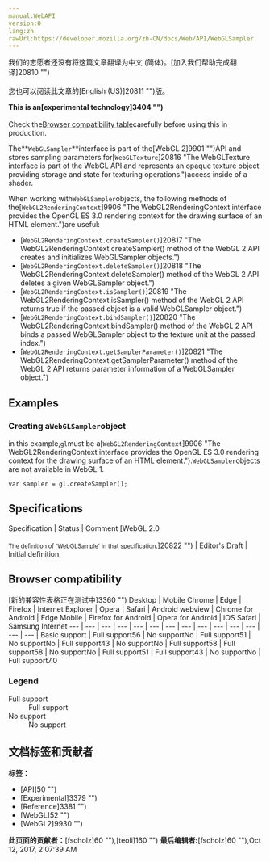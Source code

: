 ```yaml
---
manual:WebAPI
version:0
lang:zh
rawUrl:https://developer.mozilla.org/zh-CN/docs/Web/API/WebGLSampler
---
```




<bdi>我们的志愿者还没有将这篇文章翻译为<bdi>中文 (简体)</bdi>。[加入我们帮助完成翻译]20810 "")<br></br>您也可以阅读此文章的[English (US)]20811 "")版。</bdi>






**This is an[experimental technology]3404 "")**<br></br>Check the[Browser compatibility table](%3299#Browser_compatibility "")carefully before using this in production.





The**`WebGLSampler`**interface is part of the[WebGL 2]9901 "")API and stores sampling parameters for[`WebGLTexture`]20816 "The WebGLTexture interface is part of the WebGL API and represents an opaque texture object providing storage and state for texturing operations.")access inside of a shader.



When working with`WebGLSampler`objects, the following methods of the[`WebGL2RenderingContext`]9906 "The WebGL2RenderingContext interface provides the OpenGL ES 3.0 rendering context for the drawing surface of an HTML <canvas> element.")are useful:


* [`WebGL2RenderingContext.createSampler()`]20817 "The WebGL2RenderingContext.createSampler() method of the WebGL 2 API creates and initializes WebGLSampler objects.")
* [`WebGL2RenderingContext.deleteSampler()`]20818 "The WebGL2RenderingContext.deleteSampler() method of the WebGL 2 API deletes a given WebGLSampler object.")
* [`WebGL2RenderingContext.isSampler()`]20819 "The WebGL2RenderingContext.isSampler() method of the WebGL 2 API returns true if the passed object is a valid WebGLSampler object.")
* [`WebGL2RenderingContext.bindSampler()`]20820 "The WebGL2RenderingContext.bindSampler() method of the WebGL 2 API binds a passed WebGLSampler object to the texture unit at the passed index.")
* [`WebGL2RenderingContext.getSamplerParameter()`]20821 "The WebGL2RenderingContext.getSamplerParameter() method of the WebGL 2 API returns parameter information of a WebGLSampler object.")

## Examples<a name="Examples"></a>

### Creating a`WebGLSampler`object<a name="Creating_a_WebGLSampler_object"></a>


in this example,`gl`must be a[`WebGL2RenderingContext`]9906 "The WebGL2RenderingContext interface provides the OpenGL ES 3.0 rendering context for the drawing surface of an HTML <canvas> element.").`WebGLSampler`objects are not available in WebGL 1.


```
var sampler = gl.createSampler();
```

## Specifications<a name="Specifications"></a>
Specification | Status | Comment 
[WebGL 2.0<br></br><small>The definition of &#39;WebGLSample&#39; in that specification.</small>]20822 "") | Editor&#39;s Draft | Initial definition. 


## Browser compatibility<a name="Browser_compatibility"></a>
[新的兼容性表格正在测试中<i></i>]3360 "")
<abbr>Desktop<i></i></abbr> | <abbr>Mobile<i></i></abbr> 
<abbr>Chrome<i></i></abbr> | <abbr>Edge<i></i></abbr> | <abbr>Firefox<i></i></abbr> | <abbr>Internet Explorer<i></i></abbr> | <abbr>Opera<i></i></abbr> | <abbr>Safari<i></i></abbr> | <abbr>Android webview<i></i></abbr> | <abbr>Chrome for Android<i></i></abbr> | <abbr>Edge Mobile<i></i></abbr> | <abbr>Firefox for Android<i></i></abbr> | <abbr>Opera for Android<i></i></abbr> | <abbr>iOS Safari<i></i></abbr> | <abbr>Samsung Internet<i></i></abbr> 
 ---  |  ---  |  ---  |  ---  |  ---  |  ---  |  ---  |  ---  |  ---  |  ---  |  ---  |  ---  |  ---  |  ---  | 
Basic support | <abbr>Full support</abbr>56 | <abbr>No support</abbr>No | <abbr>Full support</abbr>51 | <abbr>No support</abbr>No | <abbr>Full support</abbr>43 | <abbr>No support</abbr>No | <abbr>Full support</abbr>58 | <abbr>Full support</abbr>58 | <abbr>No support</abbr>No | <abbr>Full support</abbr>51 | <abbr>Full support</abbr>43 | <abbr>No support</abbr>No | <abbr>Full support</abbr>7.0 


### Legend<a name="Legend"></a>
<dl><dt id=''><abbr>Full support</abbr></dt><dd>Full support</dd><dt id=''><abbr>No support</abbr></dt><dd>No support</dd></dl>



## 文档标签和贡献者
**标签：**
* [API]50 "")
* [Experimental]3379 "")
* [Reference]3381 "")
* [WebGL]52 "")
* [WebGL2]9930 "")

**此页面的贡献者：**[fscholz]60 ""),[teoli]160 "")
**最后编辑者:**[fscholz]60 ""),<time>Oct 12, 2017, 2:07:39 AM</time>


